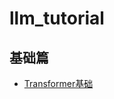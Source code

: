 # llm_tutorial

## 基础篇
- [Transformer基础](https://github.com/user-q-art/llm_tutorial/blob/main/basic/transformer.md)